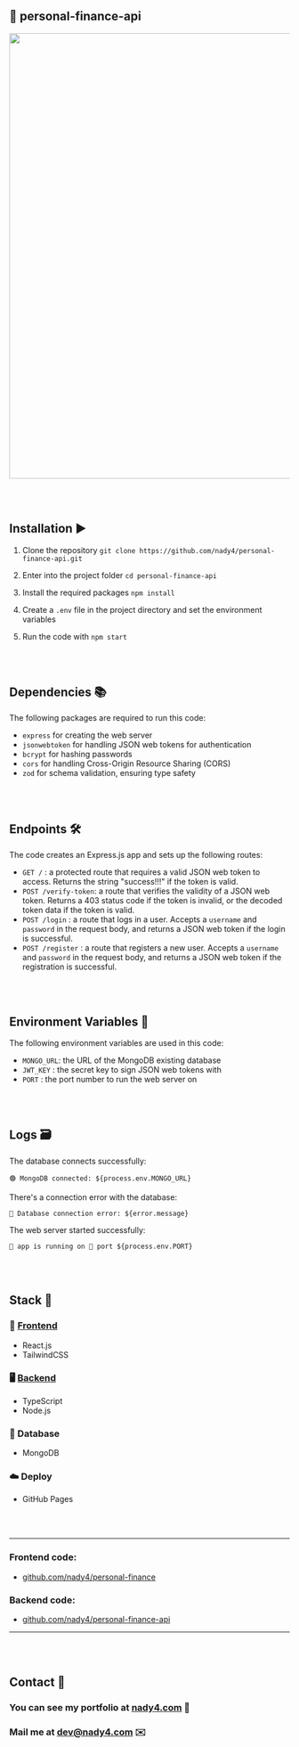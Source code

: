 ## 🧠 personal-finance-api

<div align="center">
 <img src="https://github.com/nady4/personal-finance-api/blob/main/ui.PNG" width="800px">
</div>

<br></br>

## Installation ▶️

1. Clone the repository
   `git clone https://github.com/nady4/personal-finance-api.git`

2. Enter into the project folder
   `cd personal-finance-api`

3. Install the required packages
   `npm install`

4. Create a `.env` file in the project directory and set the environment variables

5. Run the code with `npm start`

<br></br>

## Dependencies 📚

The following packages are required to run this code:

- `express` for creating the web server
- `jsonwebtoken` for handling JSON web tokens for authentication
- `bcrypt` for hashing passwords
- `cors` for handling Cross-Origin Resource Sharing (CORS)
- `zod` for schema validation, ensuring type safety

<br></br>

## Endpoints 🛠️

The code creates an Express.js app and sets up the following routes:

- `GET /` : a protected route that requires a valid JSON web token to access. Returns the string "success!!!" if the token is valid.
- `POST /verify-token`: a route that verifies the validity of a JSON web token. Returns a 403 status code if the token is invalid, or the decoded token data if the token is valid.
- `POST /login` : a route that logs in a user. Accepts a `username` and `password` in the request body, and returns a JSON web token if the login is successful.
- `POST /register` : a route that registers a new user. Accepts a `username` and `password` in the request body, and returns a JSON web token if the registration is successful.

<br></br>

## Environment Variables 🔐️

The following environment variables are used in this code:

- `MONGO_URL`: the URL of the MongoDB existing database
- `JWT_KEY` : the secret key to sign JSON web tokens with
- `PORT` : the port number to run the web server on

<br></br>

## Logs 🗃️

The database connects successfully:

`🟢 MongoDB connected: ${process.env.MONGO_URL}`

There's a connection error with the database:

`🔴 Database connection error: ${error.message}`

The web server started successfully:

`💚 app is running on 🔌 port ${process.env.PORT}`

<br></br>

## Stack 🧰

### 🎨 [Frontend](http://github.com/nady4/personal-finance)

- React.js
- TailwindCSS

### 🖥️ [Backend](http://github.com/nady4/personal-finance-api)

- TypeScript
- Node.js

### 💾 Database

- MongoDB

### ☁️ Deploy

- GitHub Pages

<br></br>

---

### Frontend code:

- [github.com/nady4/personal-finance](http://github.com/nady4/personal-finance)

### Backend code:

- [github.com/nady4/personal-finance-api](http://github.com/nady4/personal-finance-api)

---

<br></br>

## Contact 👋

### You can see my portfolio at <a href="https://nady4.com/">nady4.com</a> 💼

### Mail me at <a href="mailto:dev@nady4.com/">dev@nady4.com</a> ✉️

<br></br>
